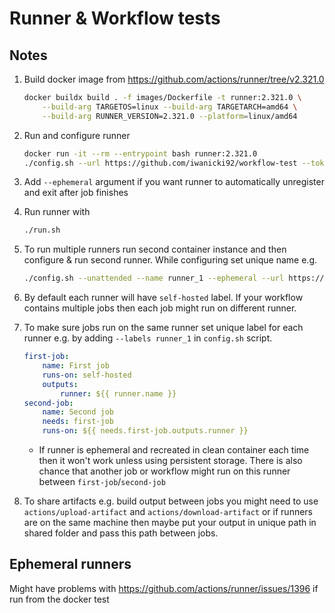 # Runner & Workflow tests

## Notes


1. Build docker image from <https://github.com/actions/runner/tree/v2.321.0>

    ```sh
    docker buildx build . -f images/Dockerfile -t runner:2.321.0 \
        --build-arg TARGETOS=linux --build-arg TARGETARCH=amd64 \
        --build-arg RUNNER_VERSION=2.321.0 --platform=linux/amd64
    ```

1. Run and configure runner

    ```sh
    docker run -it --rm --entrypoint bash runner:2.321.0
    ./config.sh --url https://github.com/iwanicki92/workflow-test --token <token>
    ```

1. Add `--ephemeral` argument if you want runner to automatically unregister and
exit after job finishes

1. Run runner with

    ```sh
    ./run.sh
    ```

1. To run multiple runners run second container instance and then configure &
run second runner. While configuring set unique name e.g.

    ```sh
    ./config.sh --unattended --name runner_1 --ephemeral --url https://github.com/iwanicki92/workflow-test --token <TOKEN>
    ```

1. By default each runner will have `self-hosted` label. If your workflow
contains multiple jobs then each job might run on different runner.

1. To make sure jobs run on the same runner set unique label for each runner
e.g. by adding `--labels runner_1` in `config.sh` script.

    ```yaml
    first-job:
        name: First job
        runs-on: self-hosted
        outputs:
            runner: ${{ runner.name }}
    second-job:
        name: Second job
        needs: first-job
        runs-on: ${{ needs.first-job.outputs.runner }}
    ```

    * If runner is ephemeral and recreated in clean container each time then it
    won't work unless using persistent storage. There is also chance that
    another job or workflow might run on this runner between
    `first-job`/`second-job`

1. To share artifacts e.g. build output between jobs you might need to use
`actions/upload-artifact` and `actions/download-artifact` or if runners are on
the same machine then maybe put your output in unique path in shared folder and
pass this path between jobs.

## Ephemeral runners

Might have problems with <https://github.com/actions/runner/issues/1396> if run
from the docker
test
